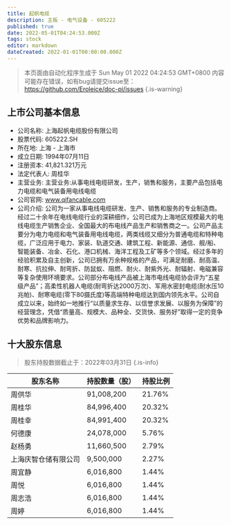 ```yaml
---
title: 起帆电缆
description: 主板 - 电气设备 - 605222
published: true
date: 2022-05-01T04:24:53.000Z
tags: stock
editor: markdown
dateCreated: 2022-01-01T00:00:00.000Z
---
```


> 本页面由自动化程序生成于 Sun May 01 2022 04:24:53 GMT+0800
> 内容可能存在错误，如有bug请提交issue至：https://github.com/Eroleice/doc-pi/issues
{.is-warning}

## 上市公司基本信息
- 公司名称: 上海起帆电缆股份有限公司
- 股票代码: 605222.SH
- 所在地: 上海 - 上海市
- 成立日期: 1994年07月11日
- 注册资本: 41,821.321万元
- 法定代表人: 周桂华
- 主营业务: 主营业务:从事电线电缆研发，生产，销售和服务，主要产品包括电力电缆和电气装备用电线电缆
- 公司官网: www.qifancable.com
- 公司介绍: 公司为一家从事电线电缆研发、生产、销售和服务的专业制造商。经过二十余年在电线电缆行业的深耕细作，公司已成为上海地区规模最大的电线电缆生产销售企业、全国最大的布电线产品生产和销售商之一。公司产品主要分为电力电缆和电气装备用电线电缆，两类线缆又细分为普通电缆和特种电缆，广泛应用于电力、家装、轨道交通、建筑工程、新能源、通信、舰/船、智能装备、冶金、石化、港口机械、海洋工程及工矿等多个领域。经过多年的经验积累及自主创新，公司已拥有万余种规格的产品，可满足耐磨、耐高温、耐寒、抗拉伸、耐弯折、防鼠蚁、阻燃、耐火、耐紫外光、耐辐射、电磁兼容等复杂使用环境要求。公司部分布电线产品被上海市电线电缆协会评为“五星级产品”；高柔性机器人电缆(耐弯折达2000万次)、军用水密封电缆(耐水压10兆帕)、耐寒电缆(零下80摄氏度)等高端特种电缆达到国内领先水平。公司自成立以来，始终如一地推行“以质量求生存、以信誉求发展、以服务为保障”的经营理念，凭借“质量高、规模大、品种全、交货快、服务好”取得一定的竞争优势和品牌影响力。


## 十大股东信息
> 股东持股数据截止于：2022年03月31日
{.is-info}

| 股东名称 | 持股数量（股） | 持股比例 |
| --- | --- | --- |
| 周供华 | 91,008,200 | 21.76% |
| 周桂华 | 84,996,400 | 20.32% |
| 周桂幸 | 84,991,400 | 20.32% |
| 何德康 | 24,078,000 | 5.76% |
| 赵杨勇 | 11,660,500 | 2.79% |
| 上海庆智仓储有限公司 | 9,500,000 | 2.27% |
| 周宜静 | 6,016,800 | 1.44% |
| 周悦 | 6,016,800 | 1.44% |
| 周志浩 | 6,016,800 | 1.44% |
| 周婷 | 6,016,800 | 1.44% |




